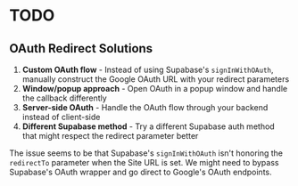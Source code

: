 # TODO

## OAuth Redirect Solutions

1. **Custom OAuth flow** - Instead of using Supabase's `signInWithOAuth`, manually construct the Google OAuth URL with your redirect parameters
2. **Window/popup approach** - Open OAuth in a popup window and handle the callback differently
3. **Server-side OAuth** - Handle the OAuth flow through your backend instead of client-side
4. **Different Supabase method** - Try a different Supabase auth method that might respect the redirect parameter better

The issue seems to be that Supabase's `signInWithOAuth` isn't honoring the `redirectTo` parameter when the Site URL is set. We might need to bypass Supabase's OAuth wrapper and go direct to Google's OAuth endpoints.

